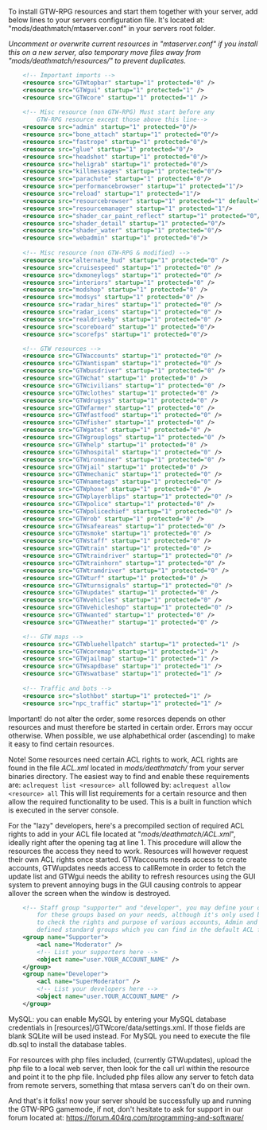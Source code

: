 To install GTW-RPG resources and start them together with your server, add below lines to 
your servers configuration file. It's located at: "mods/deathmatch/mtaserver.conf" in
your servers root folder.

_Uncomment or overwrite current resources in "mtaserver.conf" if you install this on a new server, also temporary move files away from "mods/deathmatch/resources/" to prevent duplicates._

```xml
    <!-- Important imports -->
    <resource src="GTWtopbar" startup="1" protected="0" />
    <resource src="GTWgui" startup="1" protected="1" />
    <resource src="GTWcore" startup="1" protected="1" />
    
    <!-- Misc resource (non GTW-RPG) Must start before any 
        GTW-RPG resource except those above this line-->
    <resource src="admin" startup="1" protected="0"/>
    <resource src="bone_attach" startup="1" protected="0"/>
    <resource src="fastrope" startup="1" protected="0"/>
    <resource src="glue" startup="1" protected="0"/>
    <resource src="headshot" startup="1" protected="0"/>
    <resource src="heligrab" startup="1" protected="0"/>
    <resource src="killmessages" startup="1" protected="0"/>
    <resource src="parachute" startup="1" protected="0"/>
    <resource src="performancebrowser" startup="1" protected="1"/>
    <resource src="reload" startup="1" protected="1"/>
    <resource src="resourcebrowser" startup="1" protected="1" default="true"/>
    <resource src="resourcemanager" startup="1" protected="1"/>
    <resource src="shader_car_paint_reflect" startup="1" protected="0"/>
    <resource src="shader_detail" startup="1" protected="0"/>
    <resource src="shader_water" startup="1" protected="0"/>
    <resource src="webadmin" startup="1" protected="0"/>
	
    <!-- Misc resource (non GTW-RPG & modified) -->
    <resource src="alternate_hud" startup="1" protected="0" />
    <resource src="cruisespeed" startup="1" protected="0" />
    <resource src="dxmoneylogs" startup="1" protected="0" />
    <resource src="interiors" startup="1" protected="0" />
    <resource src="modshop" startup="1" protected="0" />
    <resource src="modsys" startup="1" protected="0" />
    <resource src="radar_hires" startup="1" protected="0" />
    <resource src="radar_icons" startup="1" protected="0" />
    <resource src="realdriveby" startup="1" protected="0" />
    <resource src="scoreboard" startup="1" protected="0"/>
    <resource src="scorefps" startup="1" protected="0"/>

    <!-- GTW resources -->
    <resource src="GTWaccounts" startup="1" protected="0" />
    <resource src="GTWantispam" startup="1" protected="0" />
    <resource src="GTWbusdriver" startup="1" protected="0" />
    <resource src="GTWchat" startup="1" protected="0" />
    <resource src="GTWcivilians" startup="1" protected="0" />
    <resource src="GTWclothes" startup="1" protected="0" />
    <resource src="GTWdrugsys" startup="1" protected="0" />
    <resource src="GTWfarmer" startup="1" protected="0" />
    <resource src="GTWfastfood" startup="1" protected="0" />
    <resource src="GTWfisher" startup="1" protected="0" />
    <resource src="GTWgates" startup="1" protected="0" />
    <resource src="GTWgrouplogs" startup="1" protected="0" />
    <resource src="GTWhelp" startup="1" protected="0" />
    <resource src="GTWhospital" startup="1" protected="0" />
    <resource src="GTWironminer" startup="1" protected="0" />
    <resource src="GTWjail" startup="1" protected="0" />
    <resource src="GTWmechanic" startup="1" protected="0" />
    <resource src="GTWnametags" startup="1" protected="0" />
    <resource src="GTWphone" startup="1" protected="0" />
    <resource src="GTWplayerblips" startup="1" protected="0" />
    <resource src="GTWpolice" startup="1" protected="0" />
    <resource src="GTWpolicechief" startup="1" protected="0" />
    <resource src="GTWrob" startup="1" protected="0" />
    <resource src="GTWsafeareas" startup="1" protected="0" />
    <resource src="GTWsmoke" startup="1" protected="0" />
    <resource src="GTWstaff" startup="1" protected="0" />
    <resource src="GTWtrain" startup="1" protected="0" />
    <resource src="GTWtraindriver" startup="1" protected="0" />
    <resource src="GTWtrainhorn" startup="1" protected="0" />
    <resource src="GTWtramdriver" startup="1" protected="0" />
    <resource src="GTWturf" startup="1" protected="0" />
    <resource src="GTWturnsignals" startup="1" protected="0" />
    <resource src="GTWupdates" startup="1" protected="0" />
    <resource src="GTWvehicles" startup="1" protected="0" />
    <resource src="GTWvehicleshop" startup="1" protected="0" />
    <resource src="GTWwanted" startup="1" protected="0" />
    <resource src="GTWweather" startup="1" protected="0" />

    <!-- GTW maps -->
    <resource src="GTWbluehellpatch" startup="1" protected="1" />
    <resource src="GTWcoremap" startup="1" protected="1" />
    <resource src="GTWjailmap" startup="1" protected="1" />
    <resource src="GTWsapdbase" startup="1" protected="1" />
    <resource src="GTWswatbase" startup="1" protected="1" />
    
    <!-- Traffic and bots -->
    <resource src="slothbot" startup="1" protected="1" />
    <resource src="npc_traffic" startup="1" protected="1" />
```

Important! do not alter the order, some resorces depends on other resources and must 
therefore be started in certain order. Errors may occur otherwise. When possible, we
use alphabethical order (ascending) to make it easy to find certain resources.

Note! Some resources need certain ACL rights to work, ACL rights are found in the file _ACL.xml_ located in _mods/deathmatch/_ from your server binaries directory. The easiest way to find and enable these requirements are:
`aclrequest list <resource> all`
followed by:
`aclrequest allow <resource> all`
This will list requirements for a certain resource and then allow the required functionality to be used. This is a built in function which is executed in the server console.

For the "lazy" developers, here's a precompiled section of required ACL rights to add in your ACL file located at "_mods/deathmatch/ACL.xml_", ideally right after the opening <acl> tag at line 1. This procedure will allow the resources the access they need to work. Resources will however request their own ACL rights once started. GTWaccounts needs access to create accounts, GTWupdates needs access to callRemote in order to fetch the update list and GTWgui needs the ability to refresh resources using the GUI system to prevent annoying bugs in the GUI causing controls to appear allover the screen when the window is destroyed.

```xml
    <!-- Staff group "supporter" and "developer", you may define your own rights/permissions 
    	for these groups based on your needs, although it's only used by the resource GTWstaff 
    	to check the rights and purpose of various accounts, Admin and Moderator are already 
    	defined standard groups which you can find in the default ACL file -->	
    <group name="Supporter">
        <acl name="Moderator" />
        <!-- List your supporters here -->
        <object name="user.YOUR_ACCOUNT_NAME" />
    </group>
    <group name="Developer">
        <acl name="SuperModerator" />
        <!-- List your developers here -->
        <object name="user.YOUR_ACCOUNT_NAME" />
    </group>
```

MySQL: you can enable MySQL by entering your MySQL database credentials in [resources]/GTWcore/data/settings.xml. If those fields are blank SQLite will be used instead. For MySQL you need to execute the file db.sql to install the database tables.

For resources with php files included, (currently GTWupdates), upload the php file to a local web server, then look for the call url within the resource and point it to the php file. Included php files allow any server to fetch data from remote servers, something that mtasa servers can't do on their own.

And that's it folks! now your server should be successfully up and running the GTW-RPG gamemode, if not, don't hesitate to ask for support in our forum located at: https://forum.404rq.com/programming-and-software/
